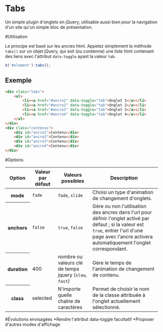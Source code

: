 Tabs
===========

Un simple plugin d'onglets en jQuery, utilisable aussi bien pour la navigation d'un site qu'un simple bloc de présentation.

#Utilisation

Le principe est basé sur les ancres html.
Appelez simplement la méthode <code>tabs()</code> sur un objet jQuery, qui soit (ou contienne) une liste html contenant des liens avec l'attribut <code>data-toggle</code> ayant la valeur <code>tab</code>.
```javascript
$('#element').tabs();
```

## Exemple
```html
<div class="tabs">
	<ul>
		<li><a href="#ancre1" data-toggle="tab">Onglet 1</a></li>
		<li><a href="#ancre2" data-toggle="tab">Onglet 2</a></li>
		<li><a href="#ancre3" data-toggle="tab">Onglet 3</a></li>
		<li><a href="#ancre4" data-toggle="tab">Onglet 4</a></li>
	</ul>
</div>
<div class="contenus">
	<div id="ancre1">Contenu</div>
	<div id="ancre2">Contenu</div>
	<div id="ancre3">Contenu</div>
	<div id="ancre4">Contenu</div>
</div>
```

#Options
<table>
	<thead>
		<tr>
			<th>Option</th>
			<th>Valeur par défaut</th>
			<th>Valeurs possibles</th>
			<th>Description</th>
		</tr>
	</thead>
	<tbody>
		<tr>
			<th>mode</th>
			<td><code>fade</code></td>
			<td><code>fade</code>, <code>slide</code></td>
			<td>Choisi un type d'animation de changement d'onglets.</td>
		</tr>
		<tr>
			<th>anchors</th>
			<td><code>false</code></td>
			<td><code>true</code>, <code>false</code></td>
			<td>Gère ou non l'utilisation des ancres dans l'url pour définir l'onglet activé par défaut ; si la valeur est <code>true</code>, entrer l'url d'une page avec l'ancre activera automatiquement l'onglet correspondant.</td>
		</tr>
		<tr>
			<th>duration</th>
			<td>400</td>
			<td>nombre ou valeurs clé de temps jquery (<code>slow</code>, <code>fast</code>)</td>
			<td>Gère le temps de l'animation de changement de contenu.</td>
		</tr>
		<tr>
			<th>class</th>
			<td>selected</td>
			<td>N'importe quelle chaîne de caractères</td>
			<td>Permet de choisir le nom de la classe attribuée à l'onglet actuellement sélectionné.</td>
		</tr>
	</tbody>
</table>

#Évolutions envisagées
*Rendre l'attribut data-toggle facultatif
*Proposer d'autres modes d'affichage